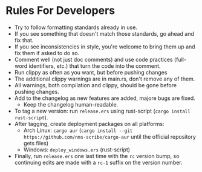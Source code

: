 # Rules For Developers

* Try to follow formatting standards already in use. 
* If you see something that doesn't match those standards, go ahead and fix that.
* If you see inconsistencies in style, you're welcome to bring them up and fix them if asked to do so.
* Comment well (not just doc comments) and use code practices (full-word identifiers, etc.) that turn the code into the comment.
* Run clippy as often as you want, but before pushing changes
* The additional clippy warnings are in main.rs, don't remove any of them.
* All warnings, both compilation and clippy, should be gone before pushing changes.
* Add to the changelog as new features are added, majore bugs are fixed.
  * Keep the changelog human-readable.
* To tag a new version: run `release.ers` using rust-script (`cargo install rust-script`).
* After tagging, create deployment packages on all platforms:
  * Arch Linux: `cargo aur` (`cargo install --git https://github.com/nms-scribe/cargo-aur` until the official repository gets files)
  * Windows: `deploy_windows.ers` (rust-script)
* Finally, run `release.ers` one last time with the `rc` version bump, so continuing edits are made with a `rc-1` suffix on the version number.

